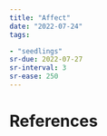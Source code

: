 ```yaml
---
title: "Affect"
date: "2022-07-24"
tags:

- "seedlings"
sr-due: 2022-07-27
sr-interval: 3
sr-ease: 250
---
```



# References